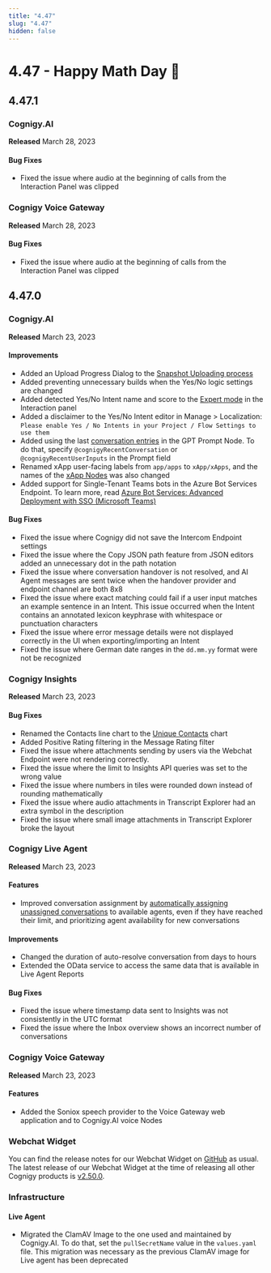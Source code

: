 ```yaml
---
title: "4.47"
slug: "4.47"
hidden: false
---
```


# 4.47 - Happy Math Day 🧮

## 4.47.1

### Cognigy.AI

**Released** March 28, 2023

#### Bug Fixes

- Fixed the issue where audio at the beginning of calls from the Interaction Panel was clipped

### Cognigy Voice Gateway
**Released** March 28, 2023

#### Bug Fixes

- Fixed the issue where audio at the beginning of calls from the Interaction Panel was clipped

## 4.47.0

### Cognigy.AI

**Released** March 23, 2023

#### Improvements

- Added an Upload Progress Dialog to the [Snapshot Uploading process](../ai/deploy/snapshots.md#upload-snapshots)
- Added preventing unnecessary builds when the Yes/No logic settings are changed
- Added detected Yes/No Intent name and score to the [Expert mode](../ai/test/interaction-panel/overview.md) in the Interaction panel
- Added a disclaimer to the Yes/No Intent editor in Manage > Localization: `Please enable Yes / No Intents in your Project / Flow Settings to use them`
- Added using the last [conversation entries](../ai/build/node-reference/service/llm-prompt.md) in the GPT Prompt Node. To do that, specify `@cognigyRecentConversation` or `@cognigyRecentUserInputs` in the Prompt field
- Renamed xApp user-facing labels from `app/apps` to `xApp/xApps`, and the names of the [xApp Nodes](../ai/build/node-reference/xApp/overview.md) was also changed
- Added support for Single-Tenant Teams bots in the Azure Bot Services Endpoint. To learn more, read [Azure Bot Services: Advanced Deployment with SSO (Microsoft Teams)](https://support.cognigy.com/hc/en-us/articles/6417377133596)

#### Bug Fixes

- Fixed the issue where Cognigy did not save the Intercom Endpoint settings
- Fixed the issue where the Copy JSON path feature from JSON editors added an unnecessary dot in the path notation
- Fixed the issue where conversation handover is not resolved, and AI Agent messages are sent twice when the handover provider and endpoint channel are both 8x8
- Fixed the issue where exact matching could fail if a user input matches an example sentence in an Intent. This issue occurred when the Intent contains an annotated lexicon keyphrase with whitespace or punctuation characters
- Fixed the issue where error message details were not displayed correctly in the UI when exporting/importing an Intent 
- Fixed the issue where German date ranges in the `dd.mm.yy` format were not be recognized

### Cognigy Insights

**Released** March 23, 2023

#### Bug Fixes

- Renamed the Contacts line chart to the [Unique Contacts](../insights/reports/engagement.md#unique-contacts) chart
- Added Positive Rating filtering in the Message Rating filter
- Fixed the issue where attachments sending by users via the Webchat Endpoint were not rendering correctly.
- Fixed the issue where the limit to Insights API queries was set to the wrong value
- Fixed the issue where numbers in tiles were rounded down instead of rounding mathematically
- Fixed the issue where audio attachments in Transcript Explorer had an extra symbol in the description
- Fixed the issue where small image attachments in Transcript Explorer broke the layout


### Cognigy Live Agent

**Released** March 23, 2023

#### Features

- Improved conversation assignment by [automatically assigning unassigned conversations](../live-agent/conversation/conversation-routing/automatic-mode.md) to available agents, even if they have reached their limit, and prioritizing agent availability for new conversations

#### Improvements

- Changed the duration of auto-resolve conversation from days to hours
- Extended the OData service to access the same data that is available in Live Agent Reports

#### Bug Fixes

- Fixed the issue where timestamp data sent to Insights was not consistently in the UTC format
- Fixed the issue where the Inbox overview shows an incorrect number of conversations

### Cognigy Voice Gateway

**Released** March 23, 2023

#### Features

- Added the Soniox speech provider to the Voice Gateway web application and to Cognigy.AI voice Nodes

### Webchat Widget

You can find the release notes for our Webchat Widget on [GitHub](https://github.com/Cognigy/WebchatWidget/releases) as usual. The latest release of our Webchat Widget at the time of releasing all other Cognigy products is [v2.50.0](https://github.com/Cognigy/WebchatWidget/releases/tag/v2.50.0).

### Infrastructure

#### Live Agent

- Migrated the ClamAV Image to the one used and maintained by Cognigy.AI. To do that, set the `pullSecretName` value in the `values.yaml` file. This migration was necessary as the previous ClamAV image for Live agent has been deprecated
